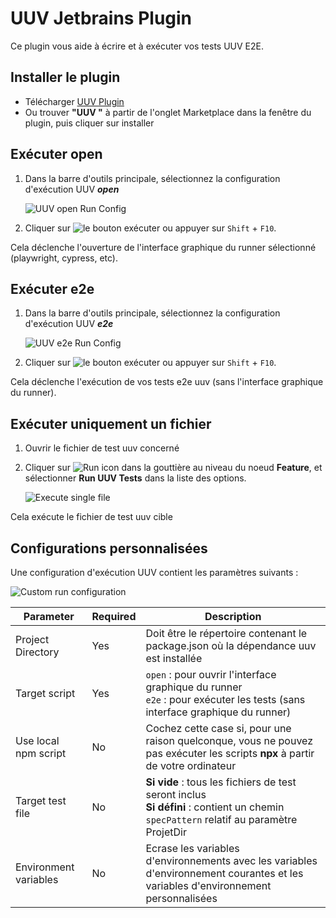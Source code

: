 # UUV Jetbrains Plugin

Ce plugin vous aide à écrire et à exécuter vos tests UUV E2E.

## Installer le plugin
- Télécharger [UUV Plugin](https://plugins.jetbrains.com/plugin/22437-uuv)
- Ou trouver **"UUV "** à partir de l'onglet Marketplace dans la fenêtre du plugin, puis cliquer sur installer

## Exécuter **open**
1. Dans la barre d'outils principale, sélectionnez la configuration d'exécution UUV ***open***

    ![UUV open Run Config](@site/static/img/docs/jetbrain-plugin/open-run-config.png)

2. Cliquer sur ![le bouton exécuter](https://resources.jetbrains.com/help/img/idea/2023.2/app.actions.execute_dark.svg) ou appuyer sur `Shift` + `F10`.

Cela déclenche l'ouverture de l'interface graphique du runner sélectionné (playwright, cypress, etc).

## Exécuter **e2e**
1. Dans la barre d'outils principale, sélectionnez la configuration d'exécution UUV ***e2e***

    ![UUV e2e Run Config](@site/static/img/docs/jetbrain-plugin/e2e-run-config.png)

2. Cliquer sur ![le bouton exécuter](https://resources.jetbrains.com/help/img/idea/2023.2/app.actions.execute_dark.svg) ou appuyer sur `Shift` + `F10`.

Cela déclenche l'exécution de vos tests e2e uuv (sans l'interface graphique du runner).

## Exécuter uniquement un fichier
1. Ouvrir le fichier de test uuv concerné
2. Cliquer sur ![Run icon](https://resources.jetbrains.com/help/img/idea/2023.2/app.actions.execute_dark.svg) dans la gouttière au niveau du noeud **Feature**, et sélectionner **Run UUV Tests** dans la liste des options.

    ![Execute single file](@site/static/img/docs/jetbrain-plugin/execute-single-file.png)

Cela exécute le fichier de test uuv cible

## Configurations personnalisées
Une configuration d'exécution UUV contient les paramètres suivants :

![Custom run configuration](@site/static/img/docs/jetbrain-plugin/run-custom-run-config.png)

| Parameter              | Required | Description                                                                                                                        |
|------------------------|----------|------------------------------------------------------------------------------------------------------------------------------------|
| Project Directory      | Yes      | Doit être le répertoire contenant le package.json où la dépendance uuv est installée                                               |
| Target script          | Yes      | `open` : pour ouvrir l'interface graphique du runner<br/> `e2e` : pour exécuter les tests (sans interface graphique du runner)     |
| Use local npm script   | No       | Cochez cette case si, pour une raison quelconque, vous ne pouvez pas exécuter les scripts **npx** à partir de votre ordinateur     |
| Target test file       | No       | **Si vide** : tous les fichiers de test seront inclus<br/>**Si défini** : contient un chemin `specPattern` relatif au paramètre ProjetDir |
| Environment variables  | No       | Ecrase les variables d'environnements avec les variables d'environnement courantes et les variables d'environnement personnalisées |

